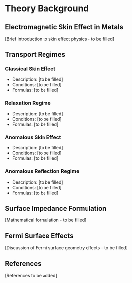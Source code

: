 # Theory Background

## Electromagnetic Skin Effect in Metals

[Brief introduction to skin effect physics - to be filled]

## Transport Regimes

### Classical Skin Effect
- Description: [to be filled]
- Conditions: [to be filled]  
- Formulas: [to be filled]

### Relaxation Regime
- Description: [to be filled]
- Conditions: [to be filled]
- Formulas: [to be filled]

### Anomalous Skin Effect
- Description: [to be filled]
- Conditions: [to be filled]
- Formulas: [to be filled]

### Anomalous Reflection Regime
- Description: [to be filled]
- Conditions: [to be filled]
- Formulas: [to be filled]

## Surface Impedance Formulation

[Mathematical formulation - to be filled]

## Fermi Surface Effects

[Discussion of Fermi surface geometry effects - to be filled]

## References

[References to be added] 